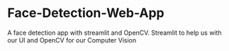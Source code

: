 # Face-Detection-Web-App
 A face detection app with streamlit  and OpenCV. Streamlit to help us with our UI and OpenCV for our Computer Vision
